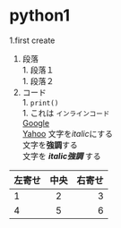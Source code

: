 # python1
1.first create  
  1. 段落  
    1. 段落１  
    1. 段落２  
  1. コード  
    1. ```print()```  
    1. これは `インラインコード`  
[Google](https://www.google.co.jp/)  
[Yahoo](https://www.yahoo.co.jp/)
文字を*italic*にする  
文字を**強調**する  
文字を ***italic強調*** する  

| 左寄せ | 中央 | 右寄せ |  
|:---|:---:|---:|  
|1|2|3|  
|4|5|6|
